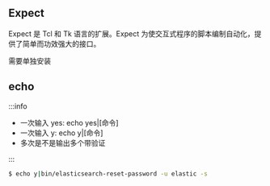 ## Expect

Expect 是 Tcl 和 Tk 语言的扩展。Expect 为使交互式程序的脚本编制自动化，提供了简单而功效强大的接口。

需要单独安装

## echo

:::info

- 一次输入 yes: echo yes|[命令]
- 一次输入 y: echo y|[命令]
- 多次是不是输出多个带验证

:::

```bash
$ echo y|bin/elasticsearch-reset-password -u elastic -s
```
